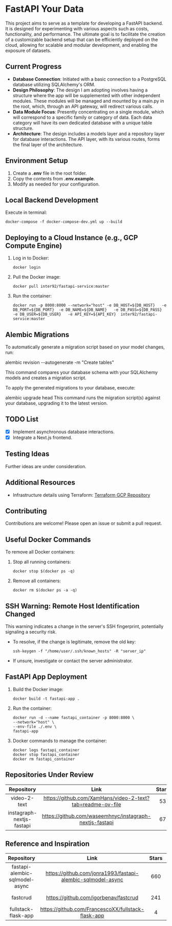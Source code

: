 # FastAPI Your Data

This project aims to serve as a template for developing a FastAPI backend. It is designed for experimenting with various aspects such as costs, functionality, and performance. The ultimate goal is to facilitate the creation of a customizable backend setup that can be efficiently deployed on the cloud, allowing for scalable and modular development, and enabling the exposure of datasets.

## Current Progress

- **Database Connection**: Initiated with a basic connection to a PostgreSQL database utilizing SQLAlchemy's ORM.
- **Design Philosophy**: The design I am adopting involves having a structure where the app will be supplemented with other independent modules. These modules will be managed and mounted by a main.py in the root, which, through an API gateway, will redirect various calls.
- **Data Module Focus**: Presently concentrating on a single module, which will correspond to a specific family or category of data. Each data category will have its own dedicated database with a unique table structure.
- **Architecture**: The design includes a models layer and a repository layer for database interactions. The API layer, with its various routes, forms the final layer of the architecture.

## Environment Setup

1. Create a **.env** file in the root folder.
2. Copy the contents from **.env.example**.
3. Modify as needed for your configuration.

## Local Backend Development

Execute in terminal:

```
docker-compose -f docker-compose-dev.yml up --build
```

## Deploying to a Cloud Instance (e.g., GCP Compute Engine)

1. Log in to Docker:

   ```
   docker login
   ```

2. Pull the Docker image:

   ```
   docker pull inter92/fastapi-service:master
   ```

3. Run the container:

   ```
   docker run -p 8000:8000 --network="host" -e DB_HOST=${DB_HOST}   -e DB_PORT=${DB_PORT}  -e DB_NAME=${DB_NAME}   -e DB_PASS=${DB_PASS}  -e DB_USER=${DB_USER}   -e API_KEY=${API_KEY}  inter92/fastapi-service:master
   ```

## Alembic Migrations

To automatically generate a migration script based on your model changes, run:

alembic revision --autogenerate -m "Create tables"

This command compares your database schema with your SQLAlchemy models and creates a migration script.

To apply the generated migrations to your database, execute:

alembic upgrade head
This command runs the migration script(s) against your database, upgrading it to the latest version.

## TODO List

- [x] Implement asynchronous database interactions.
- [x] Integrate a Next.js frontend.

## Testing Ideas

Further ideas are under consideration.

## Additional Resources

- Infrastructure details using Terraform: [Terraform GCP Repository](https://github.com/mazzasaverio/terraform-gcp)

## Contributing

Contributions are welcome! Please open an issue or submit a pull request.

## Useful Docker Commands

To remove all Docker containers:

1. Stop all running containers:

   ```
   docker stop $(docker ps -q)
   ```

2. Remove all containers:

   ```
   docker rm $(docker ps -a -q)
   ```

## SSH Warning: Remote Host Identification Changed

This warning indicates a change in the server's SSH fingerprint, potentially signaling a security risk.

- To resolve, if the change is legitimate, remove the old key:

  ```
  ssh-keygen -f "/home/user/.ssh/known_hosts" -R "server_ip"
  ```

- If unsure, investigate or contact the server administrator.

## FastAPI App Deployment

1. Build the Docker image:

   ```
   docker build -t fastapi-app .
   ```

2. Run the container:

   ```
   docker run -d --name fastapi_container -p 8000:8000 \
   --network="host" \
   --env-file ./.env \
   fastapi-app
   ```

3. Docker commands to manage the container:

   ```
   docker logs fastapi_container
   docker stop fastapi_container
   docker rm fastapi_container
   ```

<!-- START_SECTION:under-review -->
## Repositories Under Review

| Repository | Link | Stars | Forks | Last Updated |
|:-:|:-:|:-:|:-:|:-:|
| video-2-text | https://github.com/XamHans/video-2-text?tab=readme-ov-file | 53 | 17 | 2024-02-02T20:26:58Z |
| instagraph-nextjs-fastapi | https://github.com/waseemhnyc/instagraph-nextjs-fastapi | 67 | 11 | 2024-02-03T05:33:30Z |
<!-- END_SECTION:under-review -->
<!-- START_SECTION:reference-inspiration -->
## Reference and Inspiration

| Repository | Link | Stars | Forks | Last Updated |
|:-:|:-:|:-:|:-:|:-:|
| fastapi-alembic-sqlmodel-async | https://github.com/jonra1993/fastapi-alembic-sqlmodel-async | 660 | 114 | 2024-02-06T08:30:07Z |
| fastcrud | https://github.com/igorbenav/fastcrud | 241 | 12 | 2024-02-06T09:51:27Z |
| fullstack-flask-app | https://github.com/FrancescoXX/fullstack-flask-app | 4 | 3 | 2024-01-01T17:42:04Z |
<!-- END_SECTION:reference-inspiration -->